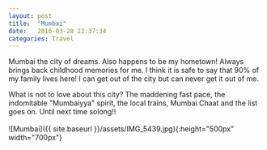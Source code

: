 ```yaml
---
layout: post
title:  "Mumbai"
date:   2016-03-28 22:37:34
categories: Travel
---
```

Mumbai the city of dreams. Also happens to be my hometown! Always brings back childhood memories for me. I think it is safe to say that 90% of my family lives here! I can get out of the city but can never get it out of me.

What is not to love about this city? The maddening fast pace, the indomitable "Mumbaiyya" spirit, the local trains, Mumbai Chaat and the list goes on. Until next time solong!!
<br><br>
![Mumbai]({{ site.baseurl }}/assets/IMG_5439.jpg){:height="500px" width="700px"}
<br>